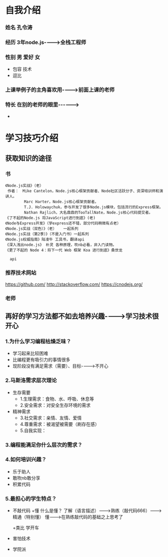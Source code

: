# 自我介绍




### 姓名 孔令涛






### 经历 3年node.js---->全栈工程师






### 性别  男  爱好  女
- 包容 技术
- 逗比



### 上课举例子的主角喜欢用---->前面上课的老师




### 特长  在别的老师的眼里------> 
- 




# 学习技巧介绍

## 获取知识的途径

### 书
```
《Node.js实战》（老）
 作者：　Mike Cantelon，Node.js核心框架贡献者、Node社区活跃分子、资深培训师和演讲人。
　　     Marc Harter，Node.js核心框架贡献者。
　　     T.J. Holowaychuk，参与开发了很多Node.js模块，包括流行的Express框架。
　　     Nathan Rajlich，大名鼎鼎的TooTallNate，Node.js核心代码提交者。
《了不起的Node.js 将JavaScript进行到底》(老)
《Node与Express开发》（学express还不错，部分代码稍微有点老）
《Node.js实战（双色）》（老）   一起系列
《Node.js实战（第2季）》（不是入门书）一起系列
《Node.js权威指南》陆凌牛 工具书，翻译api
《深入浅出node.js》 朴灵 各种原理，吹nb必看，非入门读物。
《更了不起的 Node 4：将下一代 Web 框架 Koa 进行到底》桑世龙

  api
```
    
### 推荐技术网站
https://github.com/
http://stackoverflow.com/
https://cnodejs.org/

### 老师







## 再好的学习方法都不如去培养兴趣---->学习技术很开心








### 1.为什么学习编程枯燥乏味？
- 学习起来比较困难
- 比编程更有吸引力的事情很多
- 现阶段没有满足需求（需要）、目标---->不开心
### 2.马斯洛需求层次理论
- 生存需要
  + 1.生理需求：食物、水、呼吸、休息等
  + 2.安全需求：对安全生存环境的需求
- 精神需求
  + 3.社交需求：亲情、友情、爱情
  + 4.尊重需求：被渴望被需要（刷存在感）
  + 5.自我实现：
### 3.编程能满足你什么层次的需求？



### 4.如何培训兴趣？
- 乐于助人
- 敢吹nb敢分享
- 积累代码





### 5.最担心的学生特点？
- 不敲代码
  +懂 什么是懂？ 了解（语言描述）--->熟练（敲代码666）--->精通（特别懂）  懂--->在熟练敲代码的基础之上思考了
  
  
  
  
  +类比 学开车


- 害怕技术

- 学院派